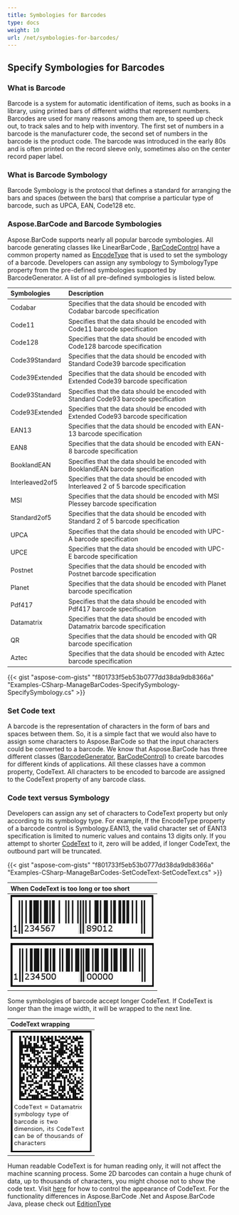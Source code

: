 ```yaml
---
title: Symbologies for Barcodes
type: docs
weight: 10
url: /net/symbologies-for-barcodes/
---
```


## **Specify Symbologies for Barcodes**
### **What is Barcode**
Barcode is a system for automatic identification of items, such as books in a library, using printed bars of different widths that represent numbers. Barcodes are used for many reasons among them are, to speed up check out, to track sales and to help with inventory. The first set of numbers in a barcode is the manufacturer code, the second set of numbers in the barcode is the product code. The barcode was introduced in the early 80s and is often printed on the record sleeve only, sometimes also on the center record paper label.
### **What is Barcode Symbology**
Barcode Symbology is the protocol that defines a standard for arranging the bars and spaces (between the bars) that comprise a particular type of barcode, such as UPCA, EAN, Code128 etc.
### **Aspose.BarCode and Barcode Symbologies**
Aspose.BarCode supports nearly all popular barcode symbologies. All barcode generating classes like LinearBarCode , [BarCodeControl](https://apireference.aspose.com/barcode/net/aspose.barcode.windows.forms/barcodecontrol) have a common property named as [EncodeType](https://apireference.aspose.com/barcode/net/aspose.barcode.generation/encodetypes) that is used to set the symbology of a barcode. Developers can assign any symbology to SymbologyType property from the pre-defined symbologies supported by BarcodeGenerator. A list of all pre-defined symbologies is listed below.

|**Symbologies**|**Description**|
| :- | :- |
|Codabar|Specifies that the data should be encoded with Codabar barcode specification|
|Code11|Specifies that the data should be encoded with Code11 barcode specification|
|Code128|Specifies that the data should be encoded with Code128 barcode specification|
|Code39Standard|Specifies that the data should be encoded with Standard Code39 barcode specification|
|Code39Extended|Specifies that the data should be encoded with Extended Code39 barcode specification|
|Code93Standard|Specifies that the data should be encoded with Standard Code93 barcode specification|
|Code93Extended|Specifies that the data should be encoded with Extended Code93 barcode specification|
|EAN13|Specifies that the data should be encoded with EAN-13 barcode specification|
|EAN8|Specifies that the data should be encoded with EAN-8 barcode specification|
|BooklandEAN|Specifies that the data should be encoded with BooklandEAN barcode specification|
|Interleaved2of5|Specifies that the data should be encoded with Interleaved 2 of 5 barcode specification|
|MSI|Specifies that the data should be encoded with MSI Plessey barcode specification|
|Standard2of5|Specifies that the data should be encoded with Standard 2 of 5 barcode specification|
|UPCA|Specifies that the data should be encoded with UPC-A barcode specification|
|UPCE|Specifies that the data should be encoded with UPC-E barcode specification|
|Postnet|Specifies that the data should be encoded with Postnet barcode specification|
|Planet|Specifies that the data should be encoded with Planet barcode specification|
|Pdf417|Specifies that the data should be encoded with Pdf417 barcode specification|
|Datamatrix|Specifies that the data should be encoded with Datamatrix barcode specification|
|QR|Specifies that the data should be encoded with QR barcode specification|
|Aztec|Specifies that the data should be encoded with Aztec barcode specification|

{{< gist "aspose-com-gists" "f801733f5eb53b0777dd38da9db8366a" "Examples-CSharp-ManageBarCodes-SpecifySymbology-SpecifySymbology.cs" >}}


### **Set Code text**
A barcode is the representation of characters in the form of bars and spaces between them. So, it is a simple fact that we would also have to assign some characters to Aspose.BarCode so that the input characters could be converted to a barcode. We know that Aspose.BarCode has three different classes ([BarcodeGenerator](https://apireference.aspose.com/barcode/net/aspose.barcode.generation/barcodegenerator), [BarCodeControl](https://apireference.aspose.com/barcode/net/aspose.barcode.windows.forms/barcodecontrol)) to create barcodes for different kinds of applications. All these classes have a common property, CodeText. All characters to be encoded to barcode are assigned to the CodeText property of any barcode class.
### **Code text versus Symbology**
Developers can assign any set of characters to CodeText property but only according to its symbology type. For example, If the EncodeType property of a barcode control is Symbology.EAN13, the valid character set of EAN13 specification is limited to numeric values and contains 13 digits only. If you attempt to shorter [CodeText](https://apireference.aspose.com/barcode/net/aspose.barcode.generation/barcodegenerator/properties/codetext) to it, zero will be added, if longer CodeText, the outbound part will be truncated.

{{< gist "aspose-com-gists" "f801733f5eb53b0777dd38da9db8366a" "Examples-CSharp-ManageBarCodes-SetCodeText-SetCodeText.cs" >}}

|**When CodeText is too long or too short**|
| :- |
|![todo:image_alt_text](symbologies-for-barcodes_1.jpg)|
Some symbologies of barcode accept longer CodeText. If CodeText is longer than the image width, it will be wrapped to the next line.

|**CodeText wrapping**|
| :- |
|![todo:image_alt_text](symbologies-for-barcodes_2.jpg)|
Human readable CodeText is for human reading only, it will not affect the machine scanning process. Some 2D barcodes can contain a huge chunk of data, up to thousands of characters, you might choose not to show the code text. Visit [here](/barcode/net/working-with-barcode-text-appearance/) for how to control the appearance of CodeText. For the functionality differences in Aspose.BarCode .Net and Aspose.BarCode Java, please check out [EditionType](https://docs.aspose.com/barcode/net/product-overview/#edition-types)
